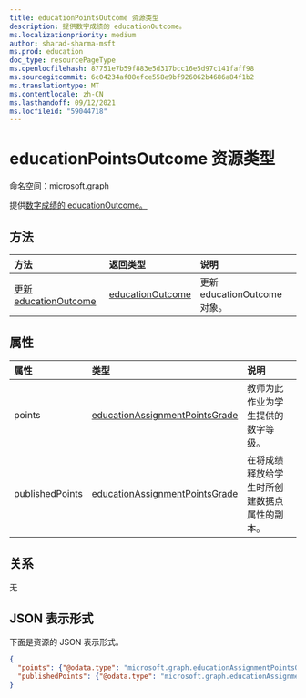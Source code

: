 ```yaml
---
title: educationPointsOutcome 资源类型
description: 提供数字成绩的 educationOutcome。
ms.localizationpriority: medium
author: sharad-sharma-msft
ms.prod: education
doc_type: resourcePageType
ms.openlocfilehash: 87751e7b59f883e5d317bcc16e5d97c141faff98
ms.sourcegitcommit: 6c04234af08efce558e9bf926062b4686a84f1b2
ms.translationtype: MT
ms.contentlocale: zh-CN
ms.lasthandoff: 09/12/2021
ms.locfileid: "59044718"
---
```

# <a name="educationpointsoutcome-resource-type"></a>educationPointsOutcome 资源类型

命名空间：microsoft.graph

提供[数字成绩的 educationOutcome。](educationoutcome.md)

## <a name="methods"></a>方法

| 方法       | 返回类型 | 说明 |
|:-------------|:------------|:------------|
| [更新 educationOutcome](../api/educationoutcome-update.md) | [educationOutcome](educationoutcome.md) | 更新 educationOutcome 对象。 |

## <a name="properties"></a>属性

| 属性     | 类型        | 说明 |
|:-------------|:------------|:------------|
|points|[educationAssignmentPointsGrade](educationassignmentpointsgrade.md)|教师为此作业为学生提供的数字等级。|
|publishedPoints|[educationAssignmentPointsGrade](educationassignmentpointsgrade.md)|在将成绩释放给学生时所创建数据点属性的副本。|

## <a name="relationships"></a>关系

无

## <a name="json-representation"></a>JSON 表示形式

下面是资源的 JSON 表示形式。

<!-- {
  "blockType": "resource",
  "optionalProperties": [

  ],
  "@odata.type": "microsoft.graph.educationPointsOutcome",
  "keyProperty": "id"
}-->

```json
{
  "points": {"@odata.type": "microsoft.graph.educationAssignmentPointsGrade"},
  "publishedPoints": {"@odata.type": "microsoft.graph.educationAssignmentPointsGrade"}
}
```

<!-- uuid: 16cd6b66-4b1a-43a1-adaf-3a886856ed98
2019-02-04 14:57:30 UTC -->
<!-- {
  "type": "#page.annotation",
  "description": "educationPointsOutcome resource",
  "keywords": "",
  "section": "documentation",
  "tocPath": ""
}-->

